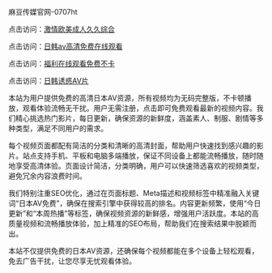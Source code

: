 麻豆传媒官网-0707ht


点击访问：<a href="https://fdhf-454.pages.dev/">激情欧美成人久久综合</a>

点击访问：<a href="https://cfad.pages.dev/">日韩av高清免费在线观看</a>

点击访问：<a href="https://gda-c7m.pages.dev/">福利在线观看免费不卡</a>

点击访问：<a href="https://tfda.pages.dev/">日韩诱惑AV片</a>

本站为用户提供免费的高清日本AV资源，所有视频均为无码完整版，不卡顿播放，观看体验流畅无干扰。用户无需注册，点击即可免费观看最新的视频内容。我们精心挑选热门影片，每日更新，确保资源的新鲜度，涵盖素人、制服、剧情等多种类型，满足不同用户的需求。

每个视频页面都配有简洁的分类和清晰的高清封面，帮助用户快速找到感兴趣的影片。站点支持手机、平板和电脑多端播放，保证不同设备上都能流畅播放，随时随地享受高清体验。页面设计简洁，分类明确，用户可以快速筛选喜欢的视频类型，避免冗余内容浪费时间。

我们特别注重SEO优化，通过在页面标题、Meta描述和视频标签中精准融入关键词“日本AV免费”，确保在搜索引擎中获得较高的排名。内容更新频繁，使用“今日更新”和“本周热播”等标签，确保视频资源的新鲜感，增强用户活跃度。本站的高质量视频和流畅播放体验，加上精准的SEO布局，帮助我们在搜索结果中脱颖而出。

本站不仅提供免费的日本AV资源，还确保每个视频都能在多个设备上轻松观看，免去广告干扰，让您尽享无忧观看体验。

<span style="display:none;">[Canonical link](https://github.com/dangconsong20250707/dangconsong9 ）</span>
